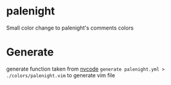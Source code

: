# palenight
Small color change to palenight's comments colors

# Generate
generate function taken from [nvcode](https://github.com/ChristianChiarulli/nvcode-color-schemes.vim)
`generate palenight.yml > ./colors/palenight.vim` to generate vim file
